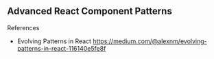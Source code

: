 ## Advanced React Component Patterns

References
- Evolving Patterns in React https://medium.com/@alexnm/evolving-patterns-in-react-116140e5fe8f

